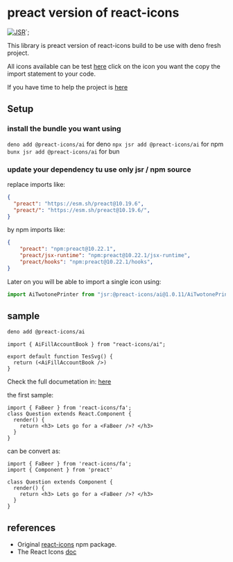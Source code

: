# preact version of react-icons

[![JSR](https://jsr.io/badges/@preact-icons/common)](https://jsr.io/@preact-icons/common)`;

This library is preact version of react-icons build to be use with deno fresh project.

All icons available can be test [here](https://react-icons.deno.dev/) click on the icon you want the copy the import statement to your code.

If you have time to help the project is [here](https://github.com/UrielCh/react-icons-web)

## Setup

### install the bundle you want using

`deno add @preact-icons/ai` for deno
`npx jsr add @preact-icons/ai` for npm
`bunx jsr add @preact-icons/ai` for bun

### update your dependency tu use only jsr / npm source


replace imports like:

```json
{
  "preact": "https://esm.sh/preact@10.19.6",
  "preact/": "https://esm.sh/preact@10.19.6/",
}
```
by npm imports like:


```json
{
    "preact": "npm:preact@10.22.1",
    "preact/jsx-runtime": "npm:preact@10.22.1/jsx-runtime",
    "preact/hooks": "npm:preact@10.22.1/hooks",
}
```
Later on you will be able to import a single icon using:

```ts
import AiTwotonePrinter from "jsr:@preact-icons/ai@1.0.11/AiTwotonePrinter";
```

## sample


```bash
deno add @preact-icons/ai
```

```tsx
import { AiFillAccountBook } from "react-icons/ai";

export default function TesSvg() {
  return (<AiFillAccountBook />)
}
```

Check the full documetation in: [here](https://react-icons.github.io/react-icons/)

the first sample:

```tsx
import { FaBeer } from 'react-icons/fa';
class Question extends React.Component {
  render() {
    return <h3> Lets go for a <FaBeer />? </h3>
  }
}
```

can be convert as:

```tsx
import { FaBeer } from 'react-icons/fa';
import { Component } from 'preact'

class Question extends Component {
  render() {
    return <h3> Lets go for a <FaBeer />? </h3>
  }
}
```

## references

- Original [react-icons](https://www.npmjs.com/package/react-icons) npm package.
- The React Icons [doc](https://react-icons.github.io/react-icons/)
